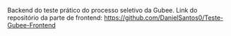 Backend do teste prático do processo seletivo da Gubee.
Link do repositório da parte de frontend: https://github.com/DanielSantos0/Teste-Gubee-Frontend
